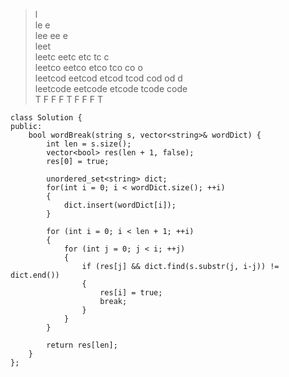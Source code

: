 >l   
le e   
lee ee e   
leet   
leetc eetc etc tc c   
leetco eetco etco tco co o   
leetcod eetcod etcod tcod cod od d   
leetcode eetcode etcode tcode code   
T F F F T F F F T 



```
class Solution {
public:
	bool wordBreak(string s, vector<string>& wordDict) {
		int len = s.size();
		vector<bool> res(len + 1, false);
		res[0] = true;

		unordered_set<string> dict;
		for(int i = 0; i < wordDict.size(); ++i)
		{
			dict.insert(wordDict[i]);
		}

		for (int i = 0; i < len + 1; ++i) 
		{
			for (int j = 0; j < i; ++j) 
			{
				if (res[j] && dict.find(s.substr(j, i-j)) != dict.end()) 
				{
					res[i] = true;
					break;
				}
			}
		}

		return res[len];
	}
};
```
